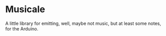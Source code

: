 Musicale
========

A little library for emitting, well, maybe not music, but at least some notes, for the Arduino.